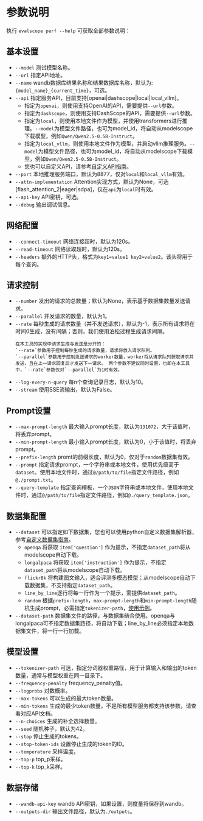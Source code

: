 # 参数说明

执行 `evalscope perf --help` 可获取全部参数说明：


## 基本设置
- `--model` 测试模型名称。
- `--url` 指定API地址。
- `--name` wandb数据库结果名称和结果数据库名称，默认为: `{model_name}_{current_time}`，可选。
- `--api` 指定服务API，目前支持[openai|dashscope|local|local_vllm]。
  - 指定为`openai`，则使用支持OpenAI的API，需要提供`--url`参数。
  - 指定为`dashscope`，则使用支持DashScope的API，需要提供`--url`参数。
  - 指定为`local`，则使用本地文件作为模型，并使用transformers进行推理。`--model`为模型文件路径，也可为model_id，将自动从modelscope下载模型，例如`Qwen/Qwen2.5-0.5B-Instruct`。
  - 指定为`local_vllm`，则使用本地文件作为模型，并启动vllm推理服务。`--model`为模型文件路径，也可为model_id，将自动从modelscope下载模型，例如`Qwen/Qwen2.5-0.5B-Instruct`。
  - 您也可以自定义API，请参考[自定义API指南](./custom.md/#自定义请求-api)。
- `--port` 本地推理服务端口，默认为8877，仅对`local`和`local_vllm`有效。
- `--attn-implementation` Attention实现方式，默认为None，可选[flash_attention_2|eager|sdpa]，仅在`api`为`local`时有效。
- `--api-key` API密钥，可选。
- `--debug` 输出调试信息。

## 网络配置
- `--connect-timeout` 网络连接超时，默认为120s。
- `--read-timeout` 网络读取超时，默认为120s。
- `--headers` 额外的HTTP头，格式为`key1=value1 key2=value2`。该头将用于每个查询。

## 请求控制
- `--number` 发出的请求的总数量；默认为None，表示基于数据集数量发送请求。
- `--parallel` 并发请求的数量，默认为1。
- `--rate` 每秒生成的请求数量（并不发送请求），默认为-1，表示所有请求将在时间0生成，没有间隔；否则，我们使用泊松过程生成请求间隔。
  ```{tip}
  在本工具的实现中请求生成与发送是分开的：
  `--rate`参数用于控制每秒生成的请求数量，请求将放入请求队列。
  `--parallel`参数用于控制发送请求的worker数量，worker将从请求队列获取请求并发送，且在上一请求回复后才发送下一请求。 两个参数不建议同时设置，也即在本工具中，`--rate`参数仅对`--parallel`为1时有效。
  ```
- `--log-every-n-query` 每n个查询记录日志，默认为10。
- `--stream` 使用SSE流输出，默认为False。

## Prompt设置
- `--max-prompt-length` 最大输入prompt长度，默认为`131072`，大于该值时，将丢弃prompt。
- `--min-prompt-length` 最小输入prompt长度，默认为0，小于该值时，将丢弃prompt。
- `--prefix-length` promt的前缀长度，默认为0，仅对于`random`数据集有效。
- `--prompt` 指定请求prompt，一个字符串或本地文件，使用优先级高于`dataset`。使用本地文件时，通过`@/path/to/file`指定文件路径，例如`@./prompt.txt`。
- `--query-template` 指定查询模板，一个`JSON`字符串或本地文件，使用本地文件时，通过`@/path/to/file`指定文件路径，例如`@./query_template.json`。

## 数据集配置
- `--dataset` 可以指定如下数据集，您也可以使用python自定义数据集解析器，参考[自定义数据集指南](custom.md/#自定义数据集)。
  - `openqa` 将获取 `item['question']` 作为提示，不指定`dataset_path`将从modelscope自动下载。
  - `longalpaca` 将获取 `item['instruction']` 作为提示，不指定`dataset_path`将从modelscope自动下载。
  - `flickr8k` 将构建图文输入，适合评测多模态模型；从modelscope自动下载数据集，不支持指定`dataset_path`。
  - `line_by_line`逐行将每一行作为一个提示，需提供`dataset_path`。
  - `random` 根据`prefix-length`，`max-prompt-length`和`min-prompt-length`随机生成prompt，必需指定`tokenizer-path`，[使用示例](./examples.md#使用random数据集)。
- `--dataset-path` 数据集文件的路径，与数据集结合使用。openqa与longalpaca可不指定数据集路径，将自动下载；line_by_line必须指定本地数据集文件，将一行一行加载。

## 模型设置
- `--tokenizer-path` 可选，指定分词器权重路径，用于计算输入和输出的token数量，通常与模型权重在同一目录下。
- `--frequency-penalty` frequency_penalty值。
- `--logprobs` 对数概率。
- `--max-tokens` 可以生成的最大token数量。
- `--min-tokens` 生成的最少token数量，不是所有模型服务都支持该参数，请查看对应API文档。
- `--n-choices` 生成的补全选择数量。
- `--seed` 随机种子，默认为42。
- `--stop` 停止生成的tokens。
- `--stop-token-ids` 设置停止生成的token的ID。
- `--temperature` 采样温度。
- `--top-p` top_p采样。
- `--top-k` top_k采样。

## 数据存储
- `--wandb-api-key` wandb API密钥，如果设置，则度量将保存到wandb。
- `--outputs-dir` 输出文件路径，默认为`./outputs`。